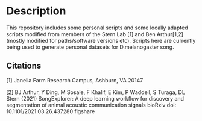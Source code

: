 # Description

This repository includes some personal scripts and some locally adapted scripts modified from members of the Stern Lab [1] and Ben Arthur[1,2] (mostly modified for paths/software versions etc). Scripts here are currently being used to generate personal datasets for D.melanogaster song.

## Citations

[1] Janelia Farm Research Campus, Ashburn, VA 20147

[2] BJ Arthur, Y Ding, M Sosale, F Khalif, E Kim, P Waddell, S Turaga, DL Stern (2021)
SongExplorer: A deep learning workflow for discovery and segmentation of animal acoustic communication signals
bioRxiv doi: 10.1101/2021.03.26.437280 figshare
